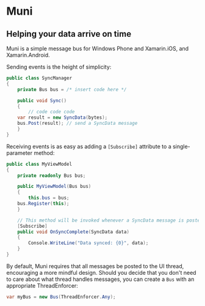 # Muni
## Helping your data arrive on time

Muni is a simple message bus for Windows Phone and Xamarin.iOS, and Xamarin.Android.

Sending events is the height of simplicity:

```csharp
public class SyncManager
{
    private Bus bus = /* insert code here */

    public void Sync()
    {
        // code code code
	var result = new SyncData(bytes);
	bus.Post(result); // send a SyncData message
    }
}
```

Receiving events is as easy as adding a `[Subscribe]` attribute to a single-parameter method:

```csharp
public class MyViewModel
{
    private readonly Bus bus;

    public MyViewModel(Bus bus)
    {
        this.bus = bus;
	bus.Register(this);
    }

    // This method will be invoked whenever a SyncData message is posted
    [Subscribe]
    public void OnSyncComplete(SyncData data)
    {
        Console.WriteLine("Data synced: {0}", data);
    }
}
```

By default, Muni requires that all messages be posted to the UI thread, encouraging a more mindful design.  Should you decide that you don't need to care about what thread handles messages, you can create a `Bus` with an appropriate ThreadEnforcer:

```csharp
var myBus = new Bus(ThreadEnforcer.Any);
```


